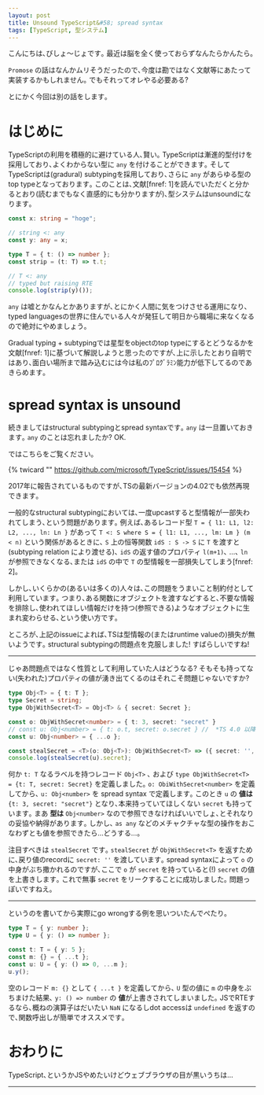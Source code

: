 ```yaml
---
layout: post
title: Unsound TypeScript&#58; spread syntax
tags: [TypeScript, 型システム]
---
```


こんにちは､びしょ〜じょです｡
最近は脳を全く使っておらずなんたらかんたら｡

`Promose` の話はなんかムリそうだったので､今度は勘ではなく文献等にあたって実装するかもしれません｡
でもそれってオレやる必要ある?

とにかく今回は別の話をします｡

# はじめに
TypeScriptの利用を積極的に避けている人､賢い｡
TypeScriptは漸進的型付けを採用しており､よくわからない型に `any` を付けることができます｡
そしてTypeScriptは(gradural) subtypingを採用しており､さらに `any` があらゆる型のtop typeとなっております｡
このことは､文献[fnref: 1]を読んでいただくと分かるとおり(読むまでもなく直感的にも分かりますが)､型システムはunsoundになります｡

```typescript
const x: string = "hoge";

// string <: any
const y: any = x;

type T = { t: () => number };
const strip = (t: T) => t.t;

// T <: any
// typed but raising RTE
console.log(strip(y)());
```

`any` は嘘とかなんとかありますが､とにかく人間に気をつけさせる運用になり､typed languagesの世界に住んでいる人々が発狂して明日から職場に来なくなるので絶対にやめましょう｡

Gradual typing + subtypingでは星型をobjectのtop typeにするとどうなるかを文献[fnref: 1]に基づいて解説しようと思ったのですが､上に示したとおり自明ではあり､面白い場所まで踏み込むには今は私のﾌﾟﾛｸﾞﾗﾐﾝ能力が低下してるのであきらめます｡

# spread syntax is unsound
続きましてはstructural subtypingとspread syntaxです｡
`any` は一旦置いておきます｡ `any` のことは忘れましたか? OK.

ではこちらをご覧ください｡

{% twicard "" https://github.com/microsoft/TypeScript/issues/15454 %}

2017年に報告されているものですが､TSの最新バージョンの4.02でも依然再現できます｡

一般的なstructural subtypingにおいては､一度upcastすると型情報が一部失われてしまう､という問題があります｡
例えば､あるレコード型 `T = { l1: L1, l2: L2, ..., ln: Ln }` があって `T <: S where S = { l1: L1, ..., lm: Lm } (m < n)` という関係があるときに､ `S` 上の恒等関数 `idS : S -> S` に `T` を渡すと(subtyping relation により渡せる)､ `idS` の返す値のプロパティ `l(m+1)`､ ...､ `ln` が参照できなくなる､または `idS` の中で `T` の型情報を一部損失してしまう[fnref: 2]｡

しかし､いくらかの(あるいは多くの)人々は､この問題をうまいこと制約付として利用しています｡
つまり､ある関数にオブジェクトを渡すなどすると､不要な情報を排除し､使われてほしい情報だけを持つ(参照できる)ようなオブジェクトに生まれ変わらせる､という使い方です｡

ところが､上記のissueによれば､TSは型情報の(またはruntime valueの)損失が無いようです｡
structural subtypingの問題点を克服しました! すばらしいですね!

---

じゃあ問題点ではなく性質として利用していた人はどうなる?
そもそも持ってない(失われた)プロパティの値が湧き出てくるのはそれこそ問題じゃないですか?

```typescript
type Obj<T> = { t: T };
type Secret = string;
type ObjWithSecret<T> = Obj<T> & { secret: Secret };

const o: ObjWithSecret<number> = { t: 3, secret: "secret" }
// const u: Obj<number> = { t: o.t, secret: o.secret } //  *TS 4.0 以降は* type error
const u: Obj<number> = { ...o };

const stealSecret = <T>(o: Obj<T>): ObjWithSecret<T> => ({ secret: '', ...o });
console.log(stealSecret(u).secret);
```

何か `t: T` なるラベルを持つレコード `Obj<T>` ､ および `type ObjWithSecret<T> = {t: T, secret: Secret}` を定義しました｡
`o: ObiWithSecret<number>` を定義してから､ `u: Obj<number>` を spread syntax で定義します｡
このとき `u` の **値は** `{t: 3, secret: "secret"}` となり､本来持っていてほしくない `secret` も持っています｡
まあ **型は** `Obj<number>` なので参照できなければいいでしょ､とそれなりの妥協や納得があります｡
しかし､ `as any` などのメチャクチャな型の操作をおこなわずとも値を参照できたら…どうする…｡

注目すべきは `stealSecret` です｡
`stealSecret` が `ObjWithSecret<T>` を返すために､戻り値のrecordに `secret: ''` を渡しています｡
spread syntaxによって `o` の中身がぶち撒かれるのですが､ここで `o` が `secret` を持っていると(!) `secret` の値を上書きします｡
これで無事 `secret` をリークすることに成功しました｡
問題っぽいですねえ｡

---

というのを書いてから実際にgo wrongする例を思いついたんでぺたり｡

```typescript
type T = { y: number };
type U = { y: () => number };

const t: T = { y: 5 };
const m: {} = { ...t };
const u: U = { y: () => 0, ...m };
u.y();
```

空のレコード `m: {}` として `{ ...t }` を定義してから､ `U` 型の値に `m` の中身をぶちまけた結果､ `y: () => number` の **値**が上書きされてしまいました｡
JSでRTEするなら､概ねの演算子はだいたい `NaN` になるしdot accessは `undefined` を返すので､関数呼出しが簡単でオススメです｡

# おわりに
TypeScript､というかJSやめたいけどウェブブラウザの目が黒いうちは…

---
[^1]: [Siek, Jeremy and Taha, Walid. "Gradual Typing for Objects".](https://link.springer.com/chapter/10.1007/978-3-540-73589-2_2)
[^2]: 大堀淳, "新装版 プログラミング言語の基礎理論" ほか
